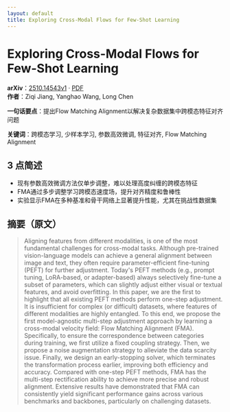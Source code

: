 ```yaml
---
layout: default
title: Exploring Cross-Modal Flows for Few-Shot Learning
---
```


# Exploring Cross-Modal Flows for Few-Shot Learning
**arXiv**：[2510.14543v1](https://arxiv.org/abs/2510.14543) · [PDF](https://arxiv.org/pdf/2510.14543.pdf)  
**作者**：Ziqi Jiang, Yanghao Wang, Long Chen  

**一句话要点**：提出Flow Matching Alignment以解决复杂数据集中跨模态特征对齐问题

**关键词**：跨模态学习, 少样本学习, 参数高效微调, 特征对齐, Flow Matching Alignment

## 3 点简述
- 现有参数高效微调方法仅单步调整，难以处理高度纠缠的跨模态特征
- FMA通过多步调整学习跨模态速度场，提升对齐精度和鲁棒性
- 实验显示FMA在多种基准和骨干网络上显著提升性能，尤其在挑战性数据集

## 摘要（原文）

> Aligning features from different modalities, is one of the most fundamental
> challenges for cross-modal tasks. Although pre-trained vision-language models
> can achieve a general alignment between image and text, they often require
> parameter-efficient fine-tuning (PEFT) for further adjustment. Today's PEFT
> methods (e.g., prompt tuning, LoRA-based, or adapter-based) always selectively
> fine-tune a subset of parameters, which can slightly adjust either visual or
> textual features, and avoid overfitting. In this paper, we are the first to
> highlight that all existing PEFT methods perform one-step adjustment. It is
> insufficient for complex (or difficult) datasets, where features of different
> modalities are highly entangled. To this end, we propose the first
> model-agnostic multi-step adjustment approach by learning a cross-modal
> velocity field: Flow Matching Alignment (FMA). Specifically, to ensure the
> correspondence between categories during training, we first utilize a fixed
> coupling strategy. Then, we propose a noise augmentation strategy to alleviate
> the data scarcity issue. Finally, we design an early-stopping solver, which
> terminates the transformation process earlier, improving both efficiency and
> accuracy. Compared with one-step PEFT methods, FMA has the multi-step
> rectification ability to achieve more precise and robust alignment. Extensive
> results have demonstrated that FMA can consistently yield significant
> performance gains across various benchmarks and backbones, particularly on
> challenging datasets.

